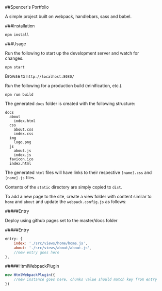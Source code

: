 ##Spencer's Portfolio

A simple project built on webpack, handlebars, sass and babel.

###Installation

    npm install
    
###Usage

Run the following to start up the development server and watch for changes.

    npm start
    
Browse to `http://localhost:8080/`

Run the following for a production build (minification, etc.).

    npm run build

The generated `docs` folder is created with the following structure:

    docs
      about
        index.html
      css
        about.css
        index.css
      img
      	logo.png
      js
        about.js
        index.js
      favicon.ico
      index.html

The generated `html` files will have links to their respective `[name].css` and `[name].js` files.

Contents of the `static` directory are simply copied to `dist`.

To add a new page to the site, create a view folder with content similar to `home` and `about` and update the `webpack.config.js` as follows:

#####Entry

Deploy using github pages set to the master/docs folder


#####Entry

```javascript
entry: {
	index: './src/views/home/home.js',
	about: './src/views/about/about.js',
	//new entry goes here
},
```

#####HtmlWebpackPlugin

```javascript
new HtmlWebpackPlugin({
	//new instance goes here, chunks value should match key from entry above
})
```
